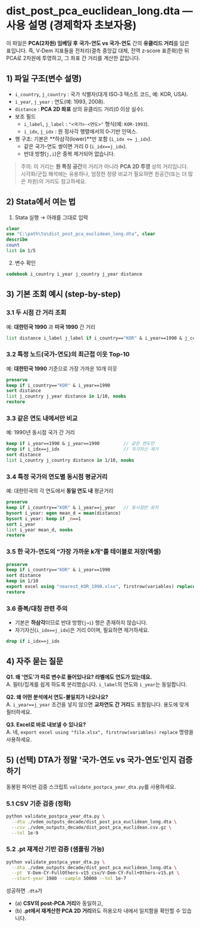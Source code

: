 # dist_post_pca_euclidean_long.dta — 사용 설명 (경제학자 초보자용)

이 파일은 **PCA(2차원) 임베딩 후** **국가-연도 vs 국가-연도** 간의 **유클리드 거리**를 담은 표입니다.
즉, V‑Dem 지표들을 전처리(결측 중앙값 대체, 전역 z‑score 표준화)한 뒤 PCA로 2차원에 투영하고,
그 좌표 간 거리를 계산한 값입니다.

## 1) 파일 구조(변수 설명)

- `i_country`, `j_country` : 국가 식별자(대개 ISO‑3 텍스트 코드, 예: KOR, USA).  
- `i_year`, `j_year` : 연도(예: 1993, 2008).  
- `distance` : **PCA 2D 좌표** 상의 유클리드 거리(0 이상 실수).  
- 보조 필드
  - `i_label`, `j_label` : `"<국가>-<연도>"` 형식(예: `KOR-1993`).  
  - `i_idx`, `j_idx` : 원 정사각 행렬에서의 0‑기반 인덱스.  
- 행 구조: 기본은 **하삼각(lower)**만 포함 (`i_idx <= j_idx`).  
  - 같은 국가-연도 쌍이면 거리 0 (`i_idx==j_idx`).  
  - 반대 방향(`j,i`)은 중복 제거되어 없습니다.

> 주의: 이 거리는 **원 특징 공간**의 거리가 아니라 **PCA 2D 투영** 상의 거리입니다.
시각화/군집 해석에는 유용하나, 엄정한 정량 비교가 필요하면 원공간(또는 더 많은 차원)의 거리도 참고하세요.

## 2) Stata에서 여는 법

1) Stata 실행 → 아래를 그대로 입력
```stata
clear
use "C:\path\to\dist_post_pca_euclidean_long.dta", clear
describe
count
list in 1/5
```

2) 변수 확인
```stata
codebook i_country i_year j_country j_year distance
```

## 3) 기본 조회 예시 (step-by-step)

### 3.1 두 시점 간 거리 조회
예: **대한민국 1990** 과 **미국 1990** 간 거리
```stata
list distance i_label j_label if i_country=="KOR" & i_year==1990 & j_country=="USA" & j_year==1990, noobs
```

### 3.2 특정 노드(국가-연도)의 최근접 이웃 Top‑10
예: **대한민국 1990** 기준으로 가장 가까운 10개 이웃
```stata
preserve
keep if i_country=="KOR" & i_year==1990
sort distance
list j_country j_year distance in 1/10, noobs
restore
```

### 3.3 같은 연도 내에서만 비교
예: 1990년 동시점 국가 간 거리
```stata
keep if i_year==1990 & j_year==1990         // 같은 연도만
drop if i_idx==j_idx                        // 자기자신 제거
sort distance
list i_country j_country distance in 1/10, noobs
```

### 3.4 특정 국가의 연도별 동시점 평균거리
예: 대한민국의 각 연도에서 **동일 연도 내** 평균거리
```stata
preserve
keep if i_country=="KOR" & i_year==j_year   // 동시점만 유지
bysort i_year: egen mean_d = mean(distance)
bysort i_year: keep if _n==1
sort i_year
list i_year mean_d, noobs
restore
```

### 3.5 한 국가-연도의 “가장 가까운 k개”를 테이블로 저장(엑셀)
```stata
preserve
keep if i_country=="KOR" & i_year==1990
sort distance
keep in 1/10
export excel using "nearest_KOR_1990.xlsx", firstrow(variables) replace
restore
```

### 3.6 중복/대칭 관련 주의
- 기본은 **하삼각**이므로 반대 방향(`j→i`) 행은 존재하지 않습니다.
- 자기자신(`i_idx==j_idx`)은 거리 0이며, 필요하면 제거하세요.
```stata
drop if i_idx==j_idx
```

## 4) 자주 묻는 질문

**Q1. 왜 '연도'가 따로 변수로 들어있나요? 라벨에도 연도가 있는데요.**  
A. 필터/집계를 쉽게 하도록 분리했습니다. `i_label`의 연도와 `i_year`는 동일합니다.

**Q2. 왜 어떤 분석에서 연도-불일치가 나오나요?**  
A. `i_year==j_year` 조건을 넣지 않으면 **교차연도 간 거리**도 포함됩니다. 용도에 맞게 필터하세요.

**Q3. Excel로 바로 내보낼 수 있나요?**  
A. 네, `export excel using "file.xlsx", firstrow(variables) replace` 명령을 사용하세요.

## 5) (선택) DTA가 정말 '국가-연도 vs 국가-연도'인지 검증하기

동봉된 파이썬 검증 스크립트 `validate_postpca_year_dta.py`를 사용하세요.

### 5.1 CSV 기준 검증 (정확)
```bash
python validate_postpca_year_dta.py \
  --dta ./vdem_outputs_decade/dist_post_pca_euclidean_long.dta \
  --csv ./vdem_outputs_decade/dist_post_pca_euclidean.csv.gz \
  --tol 1e-9
```

### 5.2 .pt 재계산 기반 검증 (샘플링 가능)
```bash
python validate_postpca_year_dta.py \
  --dta ./vdem_outputs_decade/dist_post_pca_euclidean_long.dta \
  --pt  V-Dem-CY-FullOthers-v15_csv/V-Dem-CY-Full+Others-v15.pt \
  --start-year 1980 --sample 50000 --tol 1e-7
```

성공하면 `.dta`가
- (a) **CSV의 post‑PCA 거리**와 동일하고,
- (b) **.pt에서 재계산한 PCA 2D 거리**와도 허용오차 내에서 일치함을 확인할 수 있습니다.
